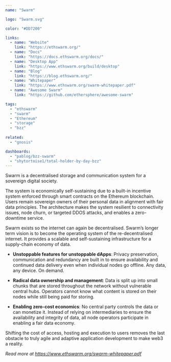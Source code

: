 ```yaml
---
name: "Swarm" 

logo: "Swarm.svg"

color: "#DD7200"

links:
  - name: "Website"
    link: "https://ethswarm.org/"
  - name: "Docs"
    link: "https://docs.ethswarm.org/docs/"
  - name: "Desktop App"
    link: "https://www.ethswarm.org/build/desktop"
  - name: "Blog"
    link: "https://blog.ethswarm.org/"
  - name: "Whitepaper"
  	link: "https://www.ethswarm.org/swarm-whitepaper.pdf"
  - name: "Awesome Swarm"
    link: "https://github.com/ethersphere/awesome-swarm"

tags:
  - "ethswarm"
  - "swarm"
  - "Ethereum"
  - "storage"
  - "bzz"
  
related: 
  - "gnosis"

dashboards:
  - "pablog/bzz-swarm"
  - "shytortoise1/total-holder-by-day-bzz"
---
```


Swarm is a decentralised storage and communication system for a sovereign digital society.

The system is economically self-sustaining due to a built-in incentive system enforced through smart contracts on the Ethereum blockchain. Users remain sovereign owners of their personal data in alignment with fair data principles. The architecture makes the system resilient to connectivity issues, node churn, or targeted DDOS attacks, and enables a zero-downtime service.

Swarm exists so the internet can again be decentralised.
Swarm’s longer term vision is to become the operating system of the re-decentralised internet. It provides a scalable and self-sustaining infrastructure for a supply-chain economy of data.

* **Unstoppable features for unstoppable dApps**: Privacy preservation, communication and redundancy are built in to ensure availability and continued data delivery even when individual nodes go offline. Any data, any device. On demand.

* **Radical data ownership and management**: Data is split up into small chunks that are stored throughout the network without vulnerable central hubs. Operators cannot know what content is stored on their nodes while still being paid for storing.

* **Enabling zero-cost economics**: No central party controls the data or can monetize it. Instead of relying on intermediaries to ensure the availability and integrity of data, all node operators participate in enabling a fair data economy.

Shifting the cost of access, hosting and execution to users removes the last obstacle to truly agile and adaptive application development to make web3 a reality.

*Read more at https://www.ethswarm.org/swarm-whitepaper.pdf*

